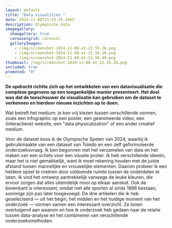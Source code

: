 ```yaml
---
layout: default
title: "Data visualities "
date: 2024-11-08T21:53:35.246Z
description: Olympische data
imagegallery:
  showgallery: true
  carouselgrid: carousel
  galleryImages:
    - /img/screenshot-2024-11-08-at-22.55.26.png
    - /img/screenshot-2024-11-08-at-22.56.28.png
    - /img/screenshot-2024-11-08-at-22.56.40.png
thumbnail: /img/screenshot-2024-11-08-at-22.55.26.png
included: true
promoted: "0"
---
```

**De opdracht richtte zich op het ontwikkelen van een datavisualisatie die complexe gegevens op een toegankelijke manier presenteert. Het doel was dat de toeschouwer de visualisatie kan gebruiken om de dataset te verkennen en hierdoor nieuwe inzichten op te doen.**

Wat betreft het medium: je kon vrij kiezen tussen verschillende vormen, zoals een infographic op een poster, een geanimeerde video, een (interactieve) website, een "data physicalization" of een ander creatief medium.

Voor de dataset koos ik de Olympische Spelen van 2024, waarbij ik gebruikmaakte van een dataset van Toledo en een zelf geformuleerde onderzoeksvraag. Ik ben begonnen met het verzamelen van data en het maken van een schets voor een visuele poster. Ik heb verschillende ideeën, maar het is niet gemakkelijk, want ik moet rekening houden met de juiste afstand tussen mannelijke en vrouwelijke elementen. Daarom probeer ik een heldere opzet te creëren door voldoende ruimte tussen de onderdelen te laten. Ik vind het ontwerp aantrekkelijk vanwege de leuke kleuren, die ervoor zorgen dat alles uiteindelijk mooi op elkaar aansluit. Ook de bovenkant is interessant, omdat niet alle sporten al sinds 1896 bestaan; sommige zijn pas later toegevoegd. De drie artikelen die ik heb geselecteerd — uit het begin, het midden en het huidige moment van het onderzoek — vormen samen een interessant overzicht. Ze tonen overtuigend aan waarom en hoe ik onderzoek heb gedaan naar de relatie tussen data-analyse en het combineren van verschillende onderzoeksmethoden.